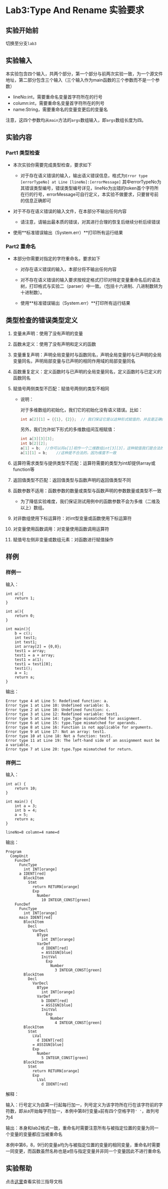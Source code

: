 # Lab3:Type And Rename 实验要求

## 实验开始前

切换至分支`lab3`

## 实验输入

本实验包含四个输入，共两个部分，第一个部分与前两次实验一致，为一个源文件地址，第二部分包含三个输入（三个输入作为main函数的三个参数而不是一个参数）
- lineNo:int，需要重命名变量首字符所在的行号
- column:int，需要重命名变量首字符所在的列号
- name:String，需要重命名的变量变更后的变量名

注意，这四个参数均从`main`方法的`args`数组输入，即`args`数组长度为四。

## 实验内容

### Part1 类型检查

- 本次实验你需要完成类型检查，要求如下

    - 对于存在语义错误的输入，输出语义错误信息，格式为`Error type [errorTypeNo] at Line [lineNo]:[errorMessage]` 其中errorTypeNo为其错误类型编号，错误类型编号详见[](#类型检查的错误类型定义)，lineNo为出错的token首个字符所在行的行号，errorMessage可自行定义，本实验不做要求，只要冒号前的信息正确即可
- 对于不存在语义错误的输入文件，在本部分不输出任何内容
    - 请注意，请输出最本质的错误，对其进行合理的恢复后继续分析后续错误
- 使用**标准错误输出（System.err）**打印所有运行结果

### Part2 重命名

- 本部分你需要对指定的字符重命名，要求如下

    - 对存在语义错误的输入，本部分将不输出任何内容

    - 对不存在语义错误的输入要求按规定格式打印对特定变量重命名后的语法树，打印格式与实验二（parser）中一致。（包括十六进制、八进制数转为十进制数）。

    - 使用**标准错误输出（System.err）**打印所有运行结果


## 类型检查的错误类型定义

1. 变量未声明：使用了没有声明的变量

2. 函数未定义：使用了没有声明和定义的函数

3. 变量重复声明：声明全局变量时与函数同名，声明全局变量时与已声明的全局变量同名，声明局部变量与已声明的相同作用域的局部变量同名

4. 函数重复定义：定义函数时与已声明的全局变量同名，定义函数时与已定义的函数同名

5. 赋值号两侧类型不匹配：赋值号两侧的类型不相同

   + 说明：

     对于多维数组的初始化，我们它的初始化没有语义错误。比如：

     ```c
     int a[2][1] = {{1}, {2}}; 	// 我们保证它是以这种形式赋值的，并且是正确的
     ```

     另外，我们允许如下形式的多维数组间互相赋值：

     ```c
     int a[3][3][3];
     int b[2][2];
     a[1] = b;	//你可以将a[1]视作一个二维数组int[3][3]，这种赋值我们是合法的，也不会检查维度上长度不一致（3和2不一致）的问题
     a[1][1] = b;    //这种是不合法的，因为维度不一致
     ```

     

6. 运算符需求类型与提供类型不匹配：运算符需要的类型为int却提供array或function等

7. 返回值类型不匹配：返回值类型与函数声明的返回值类型不同

8. 函数参数不适用：函数参数的数量或类型与函数声明的参数数量或类型不一致

   + 为了降低实验难度，我们保证测试用例中的函数参数不会为多维（二维及以上）数组。

9. 对非数组使用下标运算符：对int型变量或函数使用下标运算符

10. 对变量使用函数调用：对变量使用函数调用运算符

11. 赋值号左侧非变量或数组元素：对函数进行赋值操作

## 样例

### 样例一

输入：

```SysY
int a(){
    return 1;
}

int a(){
    return 0;
}

int main(){
    b = c();
    int test1;
    int test1;
    int array[2] = {0,0};
    test1 = array;
    test1 = a + array;
    test1 = a(1);
    test1 = test1[0];
    test1();
    a = 1;
    return a;
}
```

输出：

```
Error type 4 at Line 5: Redefined function: a.
Error type 1 at Line 10: Undefined variable: b.
Error type 2 at Line 10: Undefined function: c.
Error type 3 at Line 12: Redefined variable: test1.
Error type 5 at Line 14: type.Type mismatched for assignment.
Error type 6 at Line 15: type.Type mismatched for operands.
Error type 8 at Line 16: Function is not applicable for arguments.
Error type 9 at Line 17: Not an array: test1.
Error type 10 at Line 18: Not a function: test1.
Error type 11 at Line 19: The left-hand side of an assignment must be a variable.
Error type 7 at Line 20: type.Type mismatched for return.

```

### 样例二

输入：



```SysY
int a() {
    return 10;
}

int main() {
    int a = 3;
    int b = 4;
    a = 5;
    return a;
}
```

```param
lineNo=8 column=4 name=d
```

输出：

```
Program
  CompUnit
    FuncDef
      FuncType
        int INT[orange]
      a IDENT[red]
        BlockItem
          Stmt
            return RETURN[orange]
            Exp
              Number
                10 INTEGR_CONST[green]
    FuncDef
      FuncType
        int INT[orange]
      main IDENT[red]
        BlockItem
          Decl
            VarDecl
              BType
                int INT[orange]
              VarDef
                d IDENT[red]
                = ASSIGN[blue]
                InitVal
                  Exp
                    Number
                      3 INTEGR_CONST[green]
        BlockItem
          Decl
            VarDecl
              BType
                int INT[orange]
              VarDef
                b IDENT[red]
                = ASSIGN[blue]
                InitVal
                  Exp
                    Number
                      4 INTEGR_CONST[green]
        BlockItem
          Stmt
            LVal
              d IDENT[red]
            = ASSIGN[blue]
            Exp
              Number
                5 INTEGR_CONST[green]
        BlockItem
          Stmt
            return RETURN[orange]
            Exp
              LVal
                d IDENT[red]

```

解释：

输入：行号定义为自第一行起每行加一，列号定义为该字符所在行在该字符前的字符数，即从`0`开始每字符加一，本例中第8行变量`a`前有四个空格字符`' '`，故列号为4

输出：本身和lab2格式一致，重命名时需要注意所有与被指定位置的变量为同一个变量的变量都应当被重命名

本例中第6，8，9行的变量a均为与被指定位置的变量的相同变量，重命名时需要一同变更，而函数虽然名称也是a但与指定变量并非同一个变量因此不进行重命名

## 实验帮助
点击[这里](lab3-type-and-rename/help.md)查看实验三指导文档

